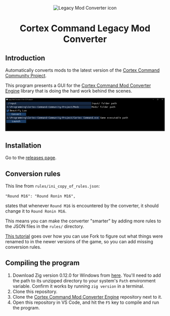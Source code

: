 <p align="center"><img src="Media/legacy-mod-converter-icon.png" alt="Legacy Mod Converter icon"></p>
<h1 align="center">Cortex Command Legacy Mod Converter</h1>

## Introduction

Automatically converts mods to the latest version of the [Cortex Command Community Project](https://github.com/cortex-command-community/Cortex-Command-Community-Project).

This program presents a GUI for the [Cortex Command Mod Converter Engine](https://github.com/MyNameIsTrez/Cortex-Command-Mod-Converter-Engine) library that is doing the hard work behind the scenes.

![Screenshot of the mod converter's GUI](Media/converter.png)

## Installation

Go to the [releases page](https://github.com/cortex-command-community/Cortex-Command-Legacy-Mod-Converter/releases).

## Conversion rules

This line from `rules/ini_copy_of_rules.json`:

`"Round M16": "Round Ronin M16",`

states that whenever `Round M16` is encountered by the converter, it should change it to `Round Ronin M16`.

This means you can make the converter "smarter" by adding more rules to the JSON files in the `rules/` directory.

[This tutorial](https://github.com/cortex-command-community/Cortex-Command-Legacy-Mod-Converter/wiki/Fixing-CCCP-crashes-and-errors-with-Fork) goes over how you can use Fork to figure out what things were renamed to in the newer versions of the game, so you can add missing conversion rules.

## Compiling the program

1. Download Zig version 0.12.0 for Windows from [here](https://ziglang.org/download/0.12.0/zig-windows-x86_64-0.12.0.zip). You'll need to add the path to its unzipped directory to your system's `Path` environment variable. Confirm it works by running `zig version` in a terminal.
2. Clone this repository.
3. Clone the [Cortex Command Mod Converter Engine](https://github.com/MyNameIsTrez/Cortex-Command-Mod-Converter-Engine) repository next to it.
4. Open this repository in VS Code, and hit the `F5` key to compile and run the program.
